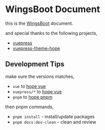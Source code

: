 # WingsBoot Document

this is the [WingsBoot](https://github.com/trydofor/pro.fessional.wings) document.

and special thanks to the following projects,

* [vuepress](https://v2.vuepress.vuejs.org/zh)
* [vuepress-theme-hope](https://vuepress-theme-hope.github.io/v2)

## Development Tips

make sure the versions matches,

* `vue` to [hope vue]
* `vuepress/*` to [hope vue]
* `pnpm` to [hope pnpm]

then pnpm commands,

* `pnpm install` - install/update packages
* `pnpm docs:dev-clean` - clean and review

[hope vue]: https://github.com/vuepress-theme-hope/vuepress-theme-hope/blob/v2.0.0-beta.100/packages/components/package.json
[hope pnpm]: https://github.com/vuepress-theme-hope/vuepress-theme-hope/blob/main/package.json
